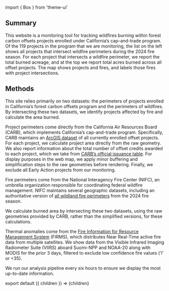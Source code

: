 import { Box } from 'theme-ui'

## Summary

This website is a monitoring tool for tracking wildfires burning within forest carbon offsets projects enrolled under California’s cap-and-trade program. Of the 119 projects in the program that we are monitoring, the list on the left shows all projects that intersect wildfire perimeters during the 2024 fire season. For each project that intersects a wildfire perimeter, we report the total burned acreage, and at the top we report total acres burned across all offset projects. The map shows projects and fires, and labels those fires with project intersections.

## Methods

This site relies primarily on two datasets: the perimeters of projects enrolled in California’s forest carbon offsets program and the perimeters of wildfires. By intersecting these two datasets, we identify projects affected by fire and calculate the area burned.

Project perimeters come directly from the California Air Resources Board (CARB), which implements California’s cap-and-trade program. Specifically, CARB maintains an [ArcGIS dataset](https://webmaps.arb.ca.gov/ARBOCIssuanceMap/) of all currently enrolled offset projects. For each project, we calculate project area directly from the raw geometry. We also report information about the total number of offset credits awarded to each project, which we take from [CARB’s official issuance table](https://ww2.arb.ca.gov/our-work/programs/compliance-offset-program/arb-offset-credit-issuance). For display purposes in the web map, we apply minor buffering and simplification steps to the raw geometries before rendering. Finally, we exclude all Early Action projects from our monitoring.

Fire perimeters come from the National Interagency Fire Center (NIFC), an umbrella organization responsible for coordinating federal wildfire management. NIFC maintains several geographic datasets, including an authoritative version of [all wildland fire perimeters](https://data-nifc.opendata.arcgis.com/datasets/nifc::wfigs-current-interagency-fire-perimeters/about) from the 2024 fire season.

We calculate burned area by intersecting these two datasets, using the raw geometries provided by CARB, rather than the simplified versions, for these calculations.

Thermal anomalies come from the [Fire Information for Resource Management System](https://firms.modaps.eosdis.nasa.gov/) (FIRMS), which distributes Near Real-Time active fire data from multiple satellites. We show data from the Visible Infrared Imaging Radiometer Suite (VIIRS) aboard Suomi-NPP and NOAA-20 along with MODIS for the prior 3 days, filtered to exclude low confidence fire values ('l' or \<35).

We run our analysis pipeline every six hours to ensure we display the most up-to-date information.

export default ({ children }) => <Box>{children}</Box>
